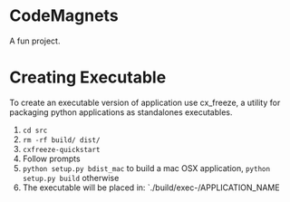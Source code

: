 # CodeMagnets

A fun project.

# Creating Executable

To create an executable version of application use cx\_freeze, a utility for packaging python applications as standalones executables.

1. `cd src`
2. `rm -rf build/ dist/` 
3. `cxfreeze-quickstart`
4. Follow prompts
5. `python setup.py bdist_mac` to build a mac OSX application, `python setup.py build` otherwise
6. The executable will be placed in: `./build/exec-<somestuff>/APPLICATION_NAME
